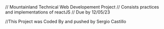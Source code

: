 // Mountainland Technical Web Developement Project
// Consists practices and implementations of reactJS
// Due by 12/05/23

//This Project was Coded By and pushed by Sergio Castillo